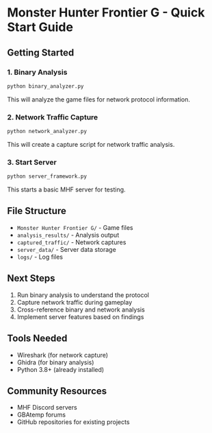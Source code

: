 # Monster Hunter Frontier G - Quick Start Guide

## Getting Started

### 1. Binary Analysis
```bash
python binary_analyzer.py
```
This will analyze the game files for network protocol information.

### 2. Network Traffic Capture
```bash
python network_analyzer.py
```
This will create a capture script for network traffic analysis.

### 3. Start Server
```bash
python server_framework.py
```
This starts a basic MHF server for testing.

## File Structure
- `Monster Hunter Frontier G/` - Game files
- `analysis_results/` - Analysis output
- `captured_traffic/` - Network captures
- `server_data/` - Server data storage
- `logs/` - Log files

## Next Steps
1. Run binary analysis to understand the protocol
2. Capture network traffic during gameplay
3. Cross-reference binary and network analysis
4. Implement server features based on findings

## Tools Needed
- Wireshark (for network capture)
- Ghidra (for binary analysis)
- Python 3.8+ (already installed)

## Community Resources
- MHF Discord servers
- GBAtemp forums
- GitHub repositories for existing projects

